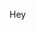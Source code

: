 <!-- # WhatsApp-Lite (Client-Only)

A minimal React (Vite) chat UI that logs in via a simple **code** (ABC / QWR), persists messages locally,
and integrates **Socket.IO** for real-time messaging + read receipts. No Redux; toasts handle login/errors.

> This is the **client**. Plug into your Socket.IO backend later. For now, the UI works and stores messages in localStorage so both tabs/windows can be used to simulate two users.

## Features
- Login screen with codes: **ABC** (Person A) or **QWR** (Person B)
- Clean chat UI: message list, input bar, header with presence
- Read receipts: sent ✓, delivered ✓✓, read ✓✓ (blue)
- Local persistence with `localStorage`
- Socket.IO client integrated (no Redux)
- Toasts for auth/errors via `react-hot-toast`

## Quick Start
```bash
npm install
# (Optional) set your backend URL; defaults to http://localhost:4000
echo "VITE_SOCKET_URL=http://localhost:4000" > .env
npm run dev
```
Open two browser windows:
- Window 1: login with **ABC**
- Window 2: login with **QWR**
Type messages and see them flow in real time when a compatible backend is running.

### Without a backend (for UI-only testing)
- You can still type and "send" messages; they are saved locally with status **sent**.
- When you wire up a backend, statuses will upgrade to **delivered** / **read** automatically via socket events.

## Expected Socket Events (server contract)
- Client → Server: `message:send` `{ id, text, from, to, timestamp }` (ack: `{ ok: true, id })`
- Server → Client: `message` `{ id, text, from, to, timestamp }` (to receiver)
- Client ↔ Server: `message:sent` `{ tempId, realId }` (optional)
- Client ↔ Server: `message:delivered` `{ id }`
- Client ↔ Server: `message:read` `{ id }`

## Project Structure
```
src/
  components/
    ChatHeader.jsx
    Checks.jsx
    CodeLogin.jsx
    MessageBubble.jsx
    MessageInput.jsx
  state/
    SocketContext.jsx
  utils/
    storage.js
  App.jsx
  main.jsx
styles.css
```

## Build & Preview
```bash
npm run build
npm run preview
```

## Notes
- No Redux; state is local and persisted per-conversation in `localStorage`.
- Read receipts are rendered only on the sender's bubbles (like WhatsApp).
- Change the Socket URL via `VITE_SOCKET_URL` in `.env`. -->

Hey